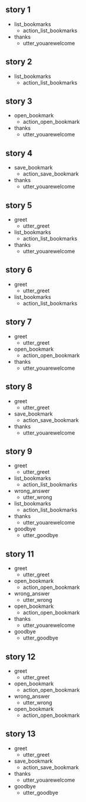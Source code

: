 ## story 1
* list_bookmarks
	- action_list_bookmarks
* thanks
	- utter_youarewelcome


## story 2
* list_bookmarks
	- action_list_bookmarks

## story 3
* open_bookmark
	- action_open_bookmark
* thanks
	- utter_youarewelcome

## story 4
* save_bookmark
	- action_save_bookmark
* thanks
	- utter_youarewelcome

## story 5
* greet
	- utter_greet
* list_bookmarks
	- action_list_bookmarks
* thanks
	- utter_youarewelcome

## story 6
* greet
	- utter_greet
* list_bookmarks
	- action_list_bookmarks

## story 7
* greet
	- utter_greet
* open_bookmark
	- action_open_bookmark
* thanks
	- utter_youarewelcome

## story 8
* greet
	- utter_greet
* save_bookmark
	- action_save_bookmark
* thanks
	- utter_youarewelcome

## story 9
* greet
	- utter_greet
* list_bookmarks
	- action_list_bookmarks
* wrong_answer
	- utter_wrong
* list_bookmarks
	- action_list_bookmarks
* thanks
	- utter_youarewelcome
* goodbye
	- utter_goodbye

## story 11
* greet
	- utter_greet
* open_bookmark
	- action_open_bookmark
* wrong_answer
	- utter_wrong
* open_bookmark
	- action_open_bookmark
* thanks
	- utter_youarewelcome
* goodbye
	- utter_goodbye

## story 12
* greet
	- utter_greet
* open_bookmark
	- action_open_bookmark
* wrong_answer
	- utter_wrong
* open_bookmark
	- action_open_bookmark

## story 13
* greet
	- utter_greet
* save_bookmark
	- action_save_bookmark
* thanks
	- utter_youarewelcome
* goodbye
	- utter_goodbye